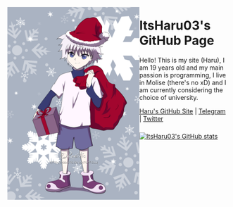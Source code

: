 <img align="left" src="https://github.com/ItsHaru03/ItsHaru03/blob/main/xmas_pfp.png" alt=""  width="300px"></a>

# ItsHaru03's GitHub Page
Hello! This is my site (Haru), I am 19 years old and my main passion is programming, I live in Molise (there's no xD) and I am currently considering the choice of university.

[Haru's GitHub Site](https://itsharu03.github.io/) | [Telegram](https://t.me/ItsHaru03) | [Twitter](https://twitter.com/@ItsHaru03)
### 

[![ItsHaru03's GitHub stats](https://github-readme-stats.vercel.app/api?username=ItsHaru03&theme=dark)](https://github.com/anuraghazra/github-readme-stats)
